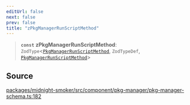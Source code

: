 ```yaml
---
editUrl: false
next: false
prev: false
title: "zPkgManagerRunScriptMethod"
---
```


> **`const`** **zPkgManagerRunScriptMethod**: `ZodType`\<[`PkgManagerRunScriptMethod`](/api/midnight-smoker/midnight-smoker/pkg-manager/type-aliases/pkgmanagerrunscriptmethod/), `ZodTypeDef`, [`PkgManagerRunScriptMethod`](/api/midnight-smoker/midnight-smoker/pkg-manager/type-aliases/pkgmanagerrunscriptmethod/)\>

## Source

[packages/midnight-smoker/src/component/pkg-manager/pkg-manager-schema.ts:182](https://github.com/boneskull/midnight-smoker/blob/417858b/packages/midnight-smoker/src/component/pkg-manager/pkg-manager-schema.ts#L182)
